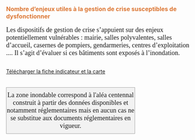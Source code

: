  <font size="3" color=" #dc7633"><b>
 Nombre d’enjeux utiles à la gestion de crise susceptibles de dysfonctionner
  </b></font>
<br><br>
<font size="4px" face="calibri">
Les dispositifs de gestion de crise s’appuient sur des enjeux potentiellement vulnérables : mairie, salles polyvalentes, salles d’accueil, casernes de pompiers, gendarmeries, centres d’exploitation .... Il s’agit d’évaluer si ces bâtiments sont exposés à l’inondation.
 </font>
<br><br>

<a href=https://fiches.eptb-vienne.fr/ind_114e.pdf target=_blank><i class="fa fa-exclamation-circle"></i> Télécharger la fiche indicateur et la carte</a>
<br><br>

<font size="4.5px" face="calibri">
<p><div style="width: 350px;  padding-top:10px; padding-bottom:10px;border: 1px solid #A0A0A0; text-align: center;background: #F2F2F2;">La zone inondable correspond à l'aléa centennal construit à partir des données disponibles et notamment réglementaires mais en aucun cas ne se substitue aux documents réglementaires en vigueur.</div></p>
</font>
